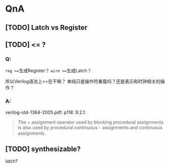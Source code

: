 # QnA

## [TODO] Latch vs Register

## [TODO] <= ?

### Q:

`reg <=`生成Register？
`wire <=`生成Latch？

所以Verilog语法上<=在干嘛？
单纯只是操作符重载吗？还是表示和时钟相关的操作？

### A:

verilog-std-1364-2005.pdf: p118: 9.2.1:

> The = assignment operator used by blocking procedural assignments is also used by procedural continuous␍
assignments and continuous assignments.

## [TODO] synthesizable?

latch?
